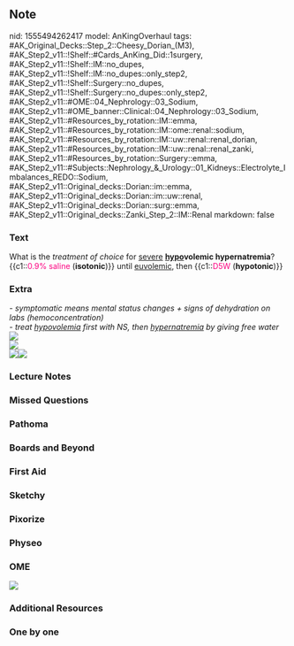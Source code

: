 ## Note
nid: 1555494262417
model: AnKingOverhaul
tags: #AK_Original_Decks::Step_2::Cheesy_Dorian_(M3), #AK_Step2_v11::!Shelf::#Cards_AnKing_Did::1surgery, #AK_Step2_v11::!Shelf::IM::no_dupes, #AK_Step2_v11::!Shelf::IM::no_dupes::only_step2, #AK_Step2_v11::!Shelf::Surgery::no_dupes, #AK_Step2_v11::!Shelf::Surgery::no_dupes::only_step2, #AK_Step2_v11::#OME::04_Nephrology::03_Sodium, #AK_Step2_v11::#OME_banner::Clinical::04_Nephrology::03_Sodium, #AK_Step2_v11::#Resources_by_rotation::IM::emma, #AK_Step2_v11::#Resources_by_rotation::IM::ome::renal::sodium, #AK_Step2_v11::#Resources_by_rotation::IM::uw::renal::renal_dorian, #AK_Step2_v11::#Resources_by_rotation::IM::uw::renal::renal_zanki, #AK_Step2_v11::#Resources_by_rotation::Surgery::emma, #AK_Step2_v11::#Subjects::Nephrology_&_Urology::01_Kidneys::Electrolyte_Imbalances_REDO::Sodium, #AK_Step2_v11::Original_decks::Dorian::im::emma, #AK_Step2_v11::Original_decks::Dorian::im::uw::renal, #AK_Step2_v11::Original_decks::Dorian::surg::emma, #AK_Step2_v11::Original_decks::Zanki_Step_2::IM::Renal
markdown: false

### Text
<div>
  What is the <i>treatment of choice</i> for <u>severe</u>
  <b><u>hypo</u>volemic hypernatremia</b>?
  <div>
    {{c1::<font color="#FC0280">0.9% saline</font>
    (<b>isotonic</b>)}} until <u>euvolemic</u>, then
    {{c1::<font color="#FC0280">D5W</font> (<b>hypotonic</b>)}}
  </div>
</div>

### Extra
<div>
  <div>
    <div>
      <i>- symptomatic means mental status changes + signs of
      dehydration on labs (hemoconcentration)</i>
    </div>
    <div>
      <i>- treat <u>hypovolemia</u> first with NS, then
      <u>hypernatremia</u> by giving free water</i>
    </div>
  </div>
  <div>
    <b><img src="paste-2863643674804225.jpg"></b>
  </div>
  <div>
    <b><img src="paste-2857209813794817.jpg"></b>
  </div>
</div>
<div>
  <div><img src="paste-2808517769560065.jpg" style=
  "font-weight: bold;"><img src="hypernatremia%20help.png"></div>
</div>

### Lecture Notes


### Missed Questions


### Pathoma


### Boards and Beyond


### First Aid


### Sketchy


### Pixorize


### Physeo


### OME
<div class="ome-widget">
  <a href=
  "https://onlinemeded.org/spa/nephrology/sodium/acquire?ref=anki"><img src="_OME_AnkiFlashcards_Lesson_2.png"></a>
</div>

### Additional Resources


### One by one

